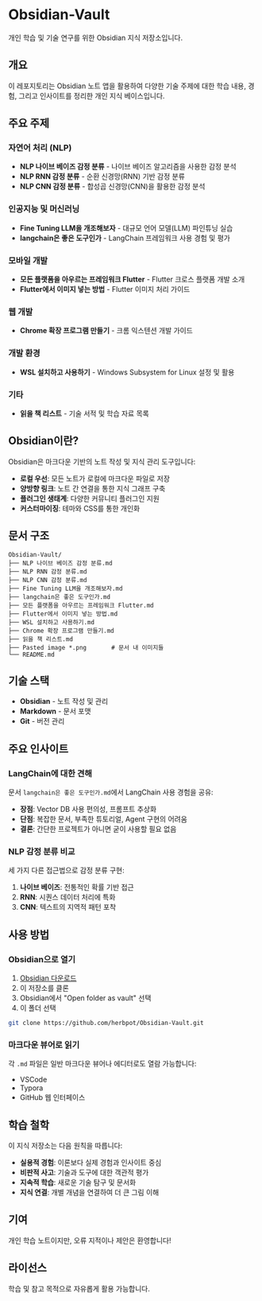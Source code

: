 # Obsidian-Vault

개인 학습 및 기술 연구를 위한 Obsidian 지식 저장소입니다.

## 개요

이 레포지토리는 Obsidian 노트 앱을 활용하여 다양한 기술 주제에 대한 학습 내용, 경험, 그리고 인사이트를 정리한 개인 지식 베이스입니다.

## 주요 주제

### 자연어 처리 (NLP)
- **NLP 나이브 베이즈 감정 분류** - 나이브 베이즈 알고리즘을 사용한 감정 분석
- **NLP RNN 감정 분류** - 순환 신경망(RNN) 기반 감정 분류
- **NLP CNN 감정 분류** - 합성곱 신경망(CNN)을 활용한 감정 분석

### 인공지능 및 머신러닝
- **Fine Tuning LLM을 개조해보자** - 대규모 언어 모델(LLM) 파인튜닝 실습
- **langchain은 좋은 도구인가** - LangChain 프레임워크 사용 경험 및 평가

### 모바일 개발
- **모든 플랫폼을 아우르는 프레임워크 Flutter** - Flutter 크로스 플랫폼 개발 소개
- **Flutter에서 이미지 넣는 방법** - Flutter 이미지 처리 가이드

### 웹 개발
- **Chrome 확장 프로그램 만들기** - 크롬 익스텐션 개발 가이드

### 개발 환경
- **WSL 설치하고 사용하기** - Windows Subsystem for Linux 설정 및 활용

### 기타
- **읽을 책 리스트** - 기술 서적 및 학습 자료 목록

## Obsidian이란?

Obsidian은 마크다운 기반의 노트 작성 및 지식 관리 도구입니다:

- **로컬 우선**: 모든 노트가 로컬에 마크다운 파일로 저장
- **양방향 링크**: 노트 간 연결을 통한 지식 그래프 구축
- **플러그인 생태계**: 다양한 커뮤니티 플러그인 지원
- **커스터마이징**: 테마와 CSS를 통한 개인화

## 문서 구조

```
Obsidian-Vault/
├── NLP 나이브 베이즈 감정 분류.md
├── NLP RNN 감정 분류.md
├── NLP CNN 감정 분류.md
├── Fine Tuning LLM을 개조해보자.md
├── langchain은 좋은 도구인가.md
├── 모든 플랫폼을 아우르는 프레임워크 Flutter.md
├── Flutter에서 이미지 넣는 방법.md
├── WSL 설치하고 사용하기.md
├── Chrome 확장 프로그램 만들기.md
├── 읽을 책 리스트.md
├── Pasted image *.png       # 문서 내 이미지들
└── README.md
```

## 기술 스택

- **Obsidian** - 노트 작성 및 관리
- **Markdown** - 문서 포맷
- **Git** - 버전 관리

## 주요 인사이트

### LangChain에 대한 견해

문서 `langchain은 좋은 도구인가.md`에서 LangChain 사용 경험을 공유:

- **장점**: Vector DB 사용 편의성, 프롬프트 추상화
- **단점**: 복잡한 문서, 부족한 튜토리얼, Agent 구현의 어려움
- **결론**: 간단한 프로젝트가 아니면 굳이 사용할 필요 없음

### NLP 감정 분류 비교

세 가지 다른 접근법으로 감정 분류 구현:
1. **나이브 베이즈**: 전통적인 확률 기반 접근
2. **RNN**: 시퀀스 데이터 처리에 특화
3. **CNN**: 텍스트의 지역적 패턴 포착

## 사용 방법

### Obsidian으로 열기

1. [Obsidian 다운로드](https://obsidian.md/)
2. 이 저장소를 클론
3. Obsidian에서 "Open folder as vault" 선택
4. 이 폴더 선택

```bash
git clone https://github.com/herbpot/Obsidian-Vault.git
```

### 마크다운 뷰어로 읽기

각 `.md` 파일은 일반 마크다운 뷰어나 에디터로도 열람 가능합니다:
- VSCode
- Typora
- GitHub 웹 인터페이스

## 학습 철학

이 지식 저장소는 다음 원칙을 따릅니다:

- **실용적 경험**: 이론보다 실제 경험과 인사이트 중심
- **비판적 사고**: 기술과 도구에 대한 객관적 평가
- **지속적 학습**: 새로운 기술 탐구 및 문서화
- **지식 연결**: 개별 개념을 연결하여 더 큰 그림 이해

## 기여

개인 학습 노트이지만, 오류 지적이나 제안은 환영합니다!

## 라이선스

학습 및 참고 목적으로 자유롭게 활용 가능합니다.
